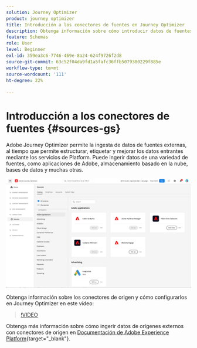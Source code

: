 ```yaml
---
solution: Journey Optimizer
product: journey optimizer
title: Introducción a los conectores de fuentes en Journey Optimizer
description: Obtenga información sobre cómo introducir datos de fuentes externas en Adobe Journey Optimizer
feature: Schemas
role: User
level: Beginner
exl-id: 359ea3c6-7746-469e-8a24-624f9726f2d8
source-git-commit: 63c52f04da9fd1a5fafc36ffb5079380229f885e
workflow-type: tm+mt
source-wordcount: '111'
ht-degree: 22%

---
```


# Introducción a los conectores de fuentes {#sources-gs}

Adobe Journey Optimizer permite la ingesta de datos de fuentes externas, al tiempo que permite estructurar, etiquetar y mejorar los datos entrantes mediante los servicios de Platform. Puede ingerir datos de una variedad de fuentes, como aplicaciones de Adobe, almacenamiento basado en la nube, bases de datos y muchas otras.

![](assets/sources-home.png)

Obtenga información sobre los conectores de origen y cómo configurarlos en Journey Optimizer en este vídeo:

>[!VIDEO](https://video.tv.adobe.com/v/335919?quality=12)

Obtenga más información sobre cómo ingerir datos de orígenes externos con conectores de origen en [Documentación de Adobe Experience Platform](https://experienceleague.adobe.com/docs/experience-platform/sources/home.html?lang=es){target=&quot;_blank&quot;}.
